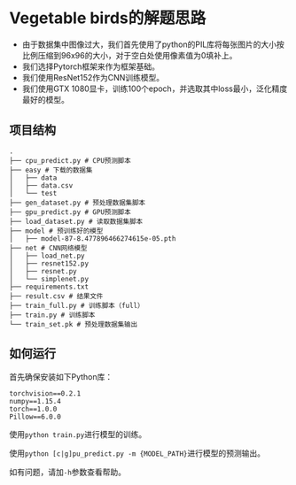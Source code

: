 # Vegetable birds的解题思路

- 由于数据集中图像过大，我们首先使用了python的PIL库将每张图片的大小按比例压缩到96x96的大小，对于空白处使用像素值为0填补上。
- 我们选择Pytorch框架来作为框架基础。
- 我们使用ResNet152作为CNN训练模型。
- 我们使用GTX 1080显卡，训练100个epoch，并选取其中loss最小，泛化精度最好的模型。



## 项目结构

```
.
├── cpu_predict.py # CPU预测脚本
├── easy # 下载的数据集
│   ├── data
│   ├── data.csv
│   └── test
├── gen_dataset.py # 预处理数据集脚本
├── gpu_predict.py # GPU预测脚本
├── load_dataset.py # 读取数据集脚本
├── model # 预训练好的模型
│   ├── model-87-8.477896466274615e-05.pth 
├── net # CNN网络模型
│   ├── load_net.py
│   ├── resnet152.py
│   ├── resnet.py
│   └── simplenet.py
├── requirements.txt
├── result.csv # 结果文件
├── train_full.py # 训练脚本（full）
├── train.py # 训练脚本
└── train_set.pk # 预处理数据集输出
```



## 如何运行

首先确保安装如下Python库：

```
torchvision==0.2.1
numpy==1.15.4
torch==1.0.0
Pillow==6.0.0
```

使用`python train.py`进行模型的训练。

使用`python [c|g]pu_predict.py -m {MODEL_PATH}`进行模型的预测输出。

如有问题，请加`-h`参数查看帮助。